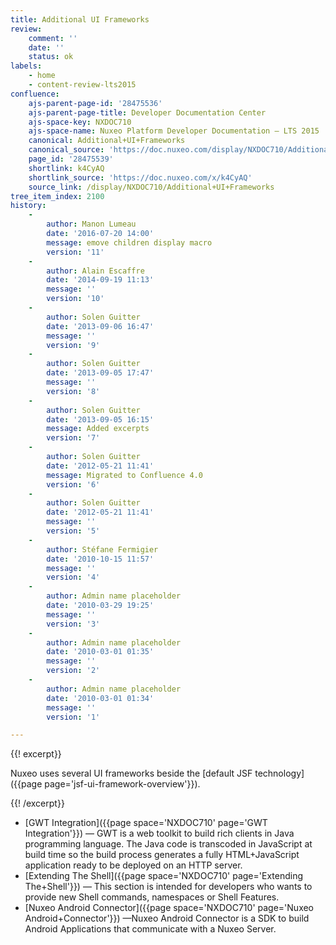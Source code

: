 ```yaml
---
title: Additional UI Frameworks
review:
    comment: ''
    date: ''
    status: ok
labels:
    - home
    - content-review-lts2015
confluence:
    ajs-parent-page-id: '28475536'
    ajs-parent-page-title: Developer Documentation Center
    ajs-space-key: NXDOC710
    ajs-space-name: Nuxeo Platform Developer Documentation — LTS 2015
    canonical: Additional+UI+Frameworks
    canonical_source: 'https://doc.nuxeo.com/display/NXDOC710/Additional+UI+Frameworks'
    page_id: '28475539'
    shortlink: k4CyAQ
    shortlink_source: 'https://doc.nuxeo.com/x/k4CyAQ'
    source_link: /display/NXDOC710/Additional+UI+Frameworks
tree_item_index: 2100
history:
    -
        author: Manon Lumeau
        date: '2016-07-20 14:00'
        message: emove children display macro
        version: '11'
    -
        author: Alain Escaffre
        date: '2014-09-19 11:13'
        message: ''
        version: '10'
    -
        author: Solen Guitter
        date: '2013-09-06 16:47'
        message: ''
        version: '9'
    -
        author: Solen Guitter
        date: '2013-09-05 17:47'
        message: ''
        version: '8'
    -
        author: Solen Guitter
        date: '2013-09-05 16:15'
        message: Added excerpts
        version: '7'
    -
        author: Solen Guitter
        date: '2012-05-21 11:41'
        message: Migrated to Confluence 4.0
        version: '6'
    -
        author: Solen Guitter
        date: '2012-05-21 11:41'
        message: ''
        version: '5'
    -
        author: Stéfane Fermigier
        date: '2010-10-15 11:57'
        message: ''
        version: '4'
    -
        author: Admin name placeholder
        date: '2010-03-29 19:25'
        message: ''
        version: '3'
    -
        author: Admin name placeholder
        date: '2010-03-01 01:35'
        message: ''
        version: '2'
    -
        author: Admin name placeholder
        date: '2010-03-01 01:34'
        message: ''
        version: '1'

---
```

{{! excerpt}}

Nuxeo uses several UI frameworks beside the [default JSF technology]({{page page='jsf-ui-framework-overview'}}).

{{! /excerpt}}

*   [GWT Integration]({{page space='NXDOC710' page='GWT Integration'}})&nbsp;&mdash; GWT is a web toolkit to build rich clients in Java programming language. The Java code is transcoded in JavaScript at build time so the build process generates a fully HTML+JavaScript application ready to be deployed on an HTTP server.
*   [Extending The Shell]({{page space='NXDOC710' page='Extending The+Shell'}})&nbsp;&mdash; This section is intended for developers who wants to provide new Shell commands, namespaces or Shell Features.
*   [Nuxeo Android Connector]({{page space='NXDOC710' page='Nuxeo Android+Connector'}})&nbsp;&mdash;Nuxeo Android Connector is a SDK to build Android Applications that communicate with a Nuxeo Server.
